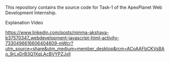 This repository contains the source code for Task-1 of the ApexPlanet Web Development Internship.

Explanation Video

https://www.linkedin.com/posts/nimma-akshaya-b37570347_webdevelopment-javascript-html-activity-7330496616606404609-mWcr?utm_source=share&utm_medium=member_desktop&rcm=ACoAAFbCKVsBAo_9rLxDrB3Q1XqLAcBVYPZJxlI

